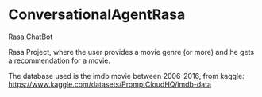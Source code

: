 # ConversationalAgentRasa
Rasa ChatBot

Rasa Project, where the user provides a movie genre (or more) and he gets a recommendation for a movie.

The database used is the imdb movie between 2006-2016, from kaggle:
https://www.kaggle.com/datasets/PromptCloudHQ/imdb-data
